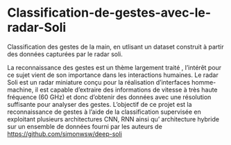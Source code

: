 # Classification-de-gestes-avec-le-radar-Soli
Classification des gestes de la main, en utlisant un dataset construit à partir des données capturées par le radar soli.

La reconnaissance des gestes est un thème largement traité , l’intérêt pour ce sujet vient de son importance dans les interactions humaines. Le radar Soli est un radar miniature conçu pour la réalisation d’interfaces homme-machine, il est capable d’extraire des informations de vitesse à très haute fréquence (60 GHz) et donc d’obtenir des données avec une résolution suffisante pour analyser des gestes. L’objectif de ce projet est la reconnaissance de gestes à l’aide de la classification supervisée en exploitant plusieurs architectures CNN, RNN ainsi qu’ architecture hybride sur un ensemble de données fourni par les auteurs de 
https://github.com/simonwsw/deep-soli
